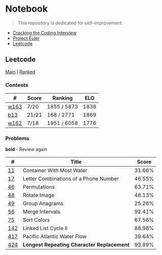 # Notebook

> This repository is dedicated for self-improvement.

- [Cracking the Coding Interview](https://github.com/Wuon/daily/tree/master/Cracking%20the%20Coding%20Interview)
- [Project Euler](https://github.com/Wuon/daily/tree/master/Project%20Euler)
- [Leetcode](https://github.com/Wuon/daily/tree/master/Leetcode)

## Leetcode

[Main](https://leetcode.com/0x77756f6e/) | [Ranked](https://leetcode.com/0x77756f6e/)

### Contests

| # | Score | Ranking | ELO |
| -------------------------------------------------------- | ----- | ----------- | ---- |
| [w163](https://leetcode.com/contest/weekly-contest-163)  | 7/20  | 1855 / 5873 | 1838 |
| [b13](https://leetcode.com/contest/biweekly-contest-13)  | 21/21 | 168 / 2771  | 1869 |
| [w162](https://leetcode.com/contest/weekly-contest-162)  | 7/18  | 1951 / 6058 | 1776 |

### Problems

**bold** - Review again

| # | Title | Score |
| ------------- | ------------- | ----- |
| [11](https://leetcode.com/problems/container-with-most-water/) | Container With Most Water | 31.66% |
| [17](https://leetcode.com/problems/letter-combinations-of-a-phone-number/) | Letter Combinations of a Phone Number | 46.55% |
| [46](https://leetcode.com/problems/permutations/) | Permutations | 63.71% |
| [48](https://leetcode.com/problems/rotate-image/) | Rotate Image | 48.13% |
| [49](https://leetcode.com/problems/group-anagrams/) | Group Anagrams | 25.26% |
| [56](https://leetcode.com/problems/merge-intervals/) | Merge Intervals | 92.41% |
| [75](https://leetcode.com/problems/sort-colors/) | Sort Colors | 67.56% |
| [142](https://leetcode.com/problems/linked-list-cycle-ii/) | Linked List Cycle II | 88.98% |
| [417](https://leetcode.com/problems/pacific-atlantic-water-flow/)| Pacific Atlantic Water Flow | 39.64% |
| [424](https://leetcode.com/problems/longest-repeating-character-replacement/) | **Longest Repeating Character Replacement** | 93.89% |
